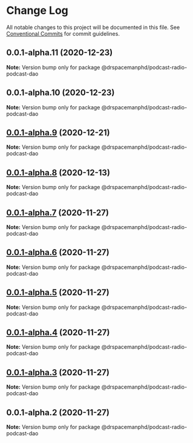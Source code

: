 # Change Log

All notable changes to this project will be documented in this file.
See [Conventional Commits](https://conventionalcommits.org) for commit guidelines.

## 0.0.1-alpha.11 (2020-12-23)

**Note:** Version bump only for package @drspacemanphd/podcast-radio-podcast-dao





## 0.0.1-alpha.10 (2020-12-23)

**Note:** Version bump only for package @drspacemanphd/podcast-radio-podcast-dao





## [0.0.1-alpha.9](https://github.com/drspacemanphd/podcast-radio-web/compare/@drspacemanphd/podcast-radio-podcast-dao@0.0.1-alpha.8...@drspacemanphd/podcast-radio-podcast-dao@0.0.1-alpha.9) (2020-12-21)

**Note:** Version bump only for package @drspacemanphd/podcast-radio-podcast-dao





## [0.0.1-alpha.8](https://github.com/drspacemanphd/podcast-radio-web/compare/@drspacemanphd/podcast-radio-podcast-dao@0.0.1-alpha.7...@drspacemanphd/podcast-radio-podcast-dao@0.0.1-alpha.8) (2020-12-13)

**Note:** Version bump only for package @drspacemanphd/podcast-radio-podcast-dao





## [0.0.1-alpha.7](https://github.com/drspacemanphd/podcast-radio-web/compare/@drspacemanphd/podcast-radio-podcast-dao@0.0.1-alpha.6...@drspacemanphd/podcast-radio-podcast-dao@0.0.1-alpha.7) (2020-11-27)

**Note:** Version bump only for package @drspacemanphd/podcast-radio-podcast-dao





## [0.0.1-alpha.6](https://github.com/drspacemanphd/podcast-radio-web/compare/@drspacemanphd/podcast-radio-podcast-dao@0.0.1-alpha.5...@drspacemanphd/podcast-radio-podcast-dao@0.0.1-alpha.6) (2020-11-27)

**Note:** Version bump only for package @drspacemanphd/podcast-radio-podcast-dao





## [0.0.1-alpha.5](https://github.com/drspacemanphd/podcast-radio-web/compare/@drspacemanphd/podcast-radio-podcast-dao@0.0.1-alpha.4...@drspacemanphd/podcast-radio-podcast-dao@0.0.1-alpha.5) (2020-11-27)

**Note:** Version bump only for package @drspacemanphd/podcast-radio-podcast-dao





## [0.0.1-alpha.4](https://github.com/drspacemanphd/podcast-radio-web/compare/@drspacemanphd/podcast-radio-podcast-dao@0.0.1-alpha.3...@drspacemanphd/podcast-radio-podcast-dao@0.0.1-alpha.4) (2020-11-27)

**Note:** Version bump only for package @drspacemanphd/podcast-radio-podcast-dao





## [0.0.1-alpha.3](https://github.com/drspacemanphd/podcast-radio-web/compare/@drspacemanphd/podcast-radio-podcast-dao@0.0.1-alpha.2...@drspacemanphd/podcast-radio-podcast-dao@0.0.1-alpha.3) (2020-11-27)

**Note:** Version bump only for package @drspacemanphd/podcast-radio-podcast-dao





## 0.0.1-alpha.2 (2020-11-27)

**Note:** Version bump only for package @drspacemanphd/podcast-radio-podcast-dao
